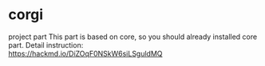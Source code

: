 # corgi
project part
This part is based on core, so you should already installed core part. Detail instruction:</br>
https://hackmd.io/DiZOqF0NSkW6siLSguldMQ
